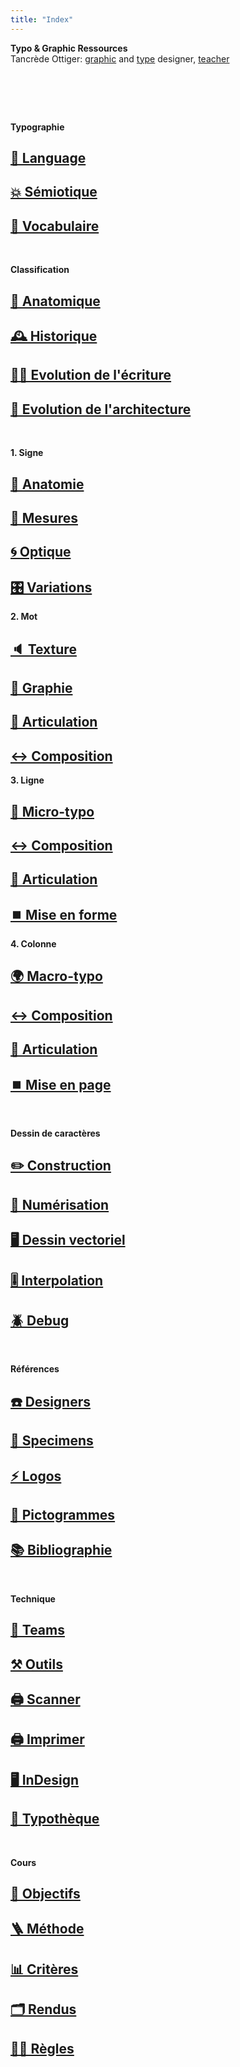 ```yaml
---
title: "Index"
---
```


**Typo & Graphic Ressources**  
Tancrède Ottiger: [graphic](https://t-o.studio) and [type](https://t-o.supply) designer, [teacher](https://studioto.github.io)

# &nbsp;

<!---
## [🦚 Index Littérature Visuelle]()
## [💼 Portfolio](Student's projects)
## [⚡ Index Logos]()
## [🐦‍⬛ Index Animations]()
## [🏢 Index Grid Systems]()
## [🔮 Design Theories](/)
## [🔲 Design Gestalt](/)**/*.gif,**/*.jpg
## [📊 Design Hiérarchies](/)
## [🏗️ Typo Grille](/)
## [🌐 Wiki](/index-graphic-terminology)
## [👀 Voir / Lire](/see-things)
## [🔡 Gris de texte](/see-shades)
## [↔️ Longueur de ligne](/set-line-width)
## [↕️ Inter-lignes](/set-line-height)
## [🔡 Gris de texte](/see-shades)
## [📝 Checklists](/check-exports)
## [⚙️ Support](/support-technicals)
--->



**Typographie**
## [💬 Language](/see-langage)
## [💥 Sémiotique](/express-message)
## [📖 Vocabulaire](/index-definitions)

&nbsp;
&nbsp;

**Classification**
## [🦴 Anatomique](/classify-typefaces-shapes)
## [🕰️ Historique](/classify-typefaces-history)
## [✍🏻 Evolution de l'écriture](/track-writing-evolution)
## [🏢 Evolution de l'architecture](/track-architecture-evolution)

&nbsp;
&nbsp;

**1. Signe**
## [🍖 Anatomie](/study-sign-shapes)
## [📏 Mesures](/study-sign-measures)
## [🌀 Optique](/study-sign-optics)
## [🎛️ Variations](/study-sign-variations)
**2. Mot**
## [🔈 Texture](/set-word-texture)
## [🔡 Graphie](/set-word-case)
## [📶 Articulation](/set-word-articulation)
## [↔️ Composition](/set-word-composition)
**3. Ligne**
## [🦠 Micro-typo](/set-micro-typo)
## [↔️ Composition](/set-line-composition)
## [📶 Articulation](/set-line-articulation)
## [⏹️ Mise en forme](set-line-layout)
**4. Colonne**
## [🌍 Macro-typo](/set-macro-typo)
## [↔️ Composition](/set-column-composition)
## [📶 Articulation](/set-column-articulation)
## [⏹️ Mise en page](/set-column-layout)

&nbsp;
&nbsp;

<!-- **Paramètres visuels**
## [🌓 Contraste](/form-contrast)
## [🎶 Rythme](/form-rythm)
## [📐 Proportions](/form-proportions)
## [🌈 Couleurs](/form-colors)
## [Mouvement]()
## [Séquence]()
## [Ordre]()

&nbsp;
&nbsp; -->

**Dessin de caractères**
## [✏️ Construction](/construct-typeface)
## [📸 Numérisation](/digitize-typeface)
## [🖥️ Dessin vectoriel](/draw-vectors)
## [🎚️ Interpolation](/interpolate-vectors)
## [🪲 Debug](/debug-drawings)

&nbsp;
&nbsp;

**Références**
## [☎️ Designers](/index-designers)
## [📘 Specimens](/index-specimens)
## [⚡ Logos](/index-logos)
## [🚸 Pictogrammes](/index-pictos)
## [📚 Bibliographie](/index-books)

&nbsp;
&nbsp;

**Technique**
## [👥 Teams](/use-teams)
## [⚒️ Outils](/use-material)
## [🖨️ Scanner](/use-scanner)
## [🖨️ Imprimer](/use-printer)
## [🖥️ InDesign](/use-indesign)
## [🧰 Typothèque](http://typo.eracom.ch)

&nbsp;
&nbsp;

**Cours**
## [🎯 Objectifs](/evaluate-objectives)
## [🪜 Méthode](/evaluate-method)
## [📊 Critères](/evaluate-criteria)
## [🗂️ Rendus](/evaluate-deliverable)
## [☝🏻 Règles](/evaluate-rules)